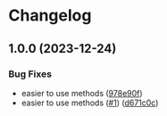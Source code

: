 # Changelog

## 1.0.0 (2023-12-24)


### Bug Fixes

* easier to use methods ([978e90f](https://github.com/koblas/cedar-go/commit/978e90fb4fc75c0bb41eb60ac8e94a7c633d08d4))
* easier to use methods ([#1](https://github.com/koblas/cedar-go/issues/1)) ([d671c0c](https://github.com/koblas/cedar-go/commit/d671c0c224fe951df3b4776c41bdf2ab439fd62c))
